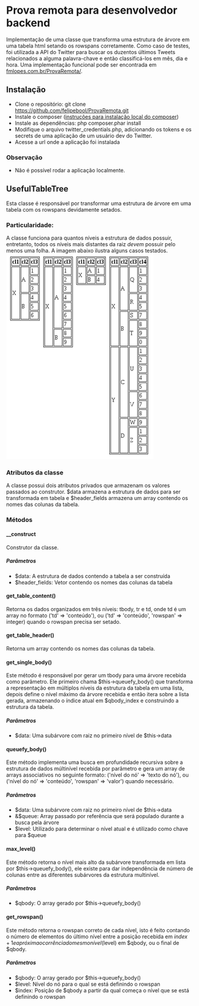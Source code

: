 # Prova remota para desenvolvedor backend
Implementação de uma classe que transforma uma estrutura de árvore em uma tabela
html setando os rowspans corretamente. Como caso de testes, foi utilizada a API
do Twitter para buscar os duzentos últimos Tweets relacionados a alguma palavra-chave
e então classificá-los em mês, dia e hora. Uma implementação funcional
pode ser encontrada em [fmlopes.com.br/ProvaRemota/](https://www.fmlopes.com.br/ProvaRemota/).

## Instalação
* Clone o repositório: git clone https://github.com/felipebool/ProvaRemota.git
* Instale o composer ([instruções para instalação local do composer](http://getcomposer.org/download))
* Instale as dependências: php composer.phar install
* Modifique o arquivo twitter\_credentials.php, adicionando os tokens e os secrets de uma aplicação de um usuário dev do Twitter.
* Acesse a url onde a aplicação foi instalada

### Observação
* Não é possível rodar a aplicação localmente.


## UsefulTableTree
Esta classe é responsável por transformar uma estrutura de árvore em uma tabela com os rowspans devidamente setados.

### Particularidade:
A classe funciona para quantos níveis a estrutura de dados possuir, entretanto,
todos os níveis mais distantes da raiz *devem* possuir pelo menos uma folha.
A imagem abaixo ilustra alguns casos testados.
![Alt Testes](images/testes.png "Alguns testes variando quantidade de elementos e altura da árvore")


### Atributos da classe
A classe possui dois atributos privados que armazenam os valores passados ao construtor.
$data armazena a estrutura de dados para ser transformada em tabela e $header\_fields
armazena um array contendo os nomes das colunas da tabela.


### Métodos

#### __construct
Construtor da classe.

##### Parâmetros
* $data: A estrutura de dados contendo a tabela a ser construída
* $header\_fields: Vetor contendo os nomes das colunas da tabela

#### get\_table\_content()
Retorna os dados organizados em três níveis: tbody, tr e td, onde td é um array
no formato ('td' => 'conteúdo'), ou ('td' => 'conteúdo', 'rowspan' => integer)
quando o rowspan precisa ser setado.

#### get\_table\_header()
Retorna um array contendo os nomes das colunas da tabela.

#### get\_single\_body()
Este método é responsável por gerar um tbody para uma árvore recebida como parâmetro.
Ele primeiro chama $this->queuefy\_body() que transforma a representação em múltiplos
níveis da estrutura da tabela em uma lista, depois define o nível máximo da árvore
recebida e então itera sobre a lista gerada, armazenando o índice atual em $qbody\_index
e construindo a estrutura da tabela.

##### Parâmetros
* $data: Uma subárvore com raiz no primeiro nível de $this->data


#### queuefy\_body()
Este método implementa uma busca em profundidade recursiva sobre a estrutura
de dados múltinível recebida por parâmetro e gera um array de arrays associativos
no seguinte formato: ('nível do nó' => 'texto do nó'), ou ('nível do nó' => 'conteúdo', 'rowspan' => 'valor')
quando necessário.

##### Parâmetros
* $data: Uma subárvore com raiz no primeiro nível de $this->data
* &$queue: Array passado por referência que será populado durante a busca pela árvore
* $level: Utilizado para determinar o nível atual e é utilizado como chave para $queue


#### max\_level()
Este método retorna o nível mais alto da subárvore transformada em lista por $this->queuefy\_body(),
ele existe para dar independência de número de colunas entre as diferentes subárvores da estrutura
multinível.

##### Parâmetros
* $qbody: O array gerado por $this->queuefy\_body()



#### get\_rowspan()
Este método retorna o rowspan correto de cada nível, isto é feito contando o número de
elementos do último nível entre a posição recebida em $index + 1 e a próxima ocorrência
do mesmo nível ($level) em $qbody, ou o final de $qbody.

##### Parâmetros 
* $qbody: O array gerado por $this->queuefy\_body()
* $level: Nível do nó para o qual se está definindo o rowspan
* $index: Posição de $qbody a partir da qual começa o nível que se está definindo o rowspan

